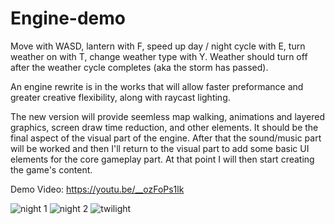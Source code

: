 # Engine-demo

Move with WASD, lantern with F, speed up day / night cycle with E, turn weather on with T, change weather type with Y.
Weather should turn off after the weather cycle completes (aka the storm has passed).

An engine rewrite is in the works that will allow faster preformance and greater creative flexibility, along with raycast lighting.

The new version will provide seemless map walking, animations and layered graphics, screen draw time reduction, and other elements. It should be the final aspect of the visual part of the engine. After that the sound/music part will be worked and then I'll return to the visual part to add some basic UI elements for the core gameplay part. At that point I will then start creating the game's content.

Demo Video: https://youtu.be/__ozFoPs1lk

![night 1](https://github.com/Geist-of-the-Automaton/Graphics-Engine/blob/master/demo/gameDemo.PNG)
![night 2](https://github.com/Geist-of-the-Automaton/Graphics-Engine/blob/master/demo/gameDemo2.PNG)
![twilight](https://github.com/Geist-of-the-Automaton/Graphics-Engine/blob/master/demo/gameDemo3.PNG)
